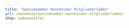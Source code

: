 ```yaml
---
title: "Speisekammer Mannheimer Mitgliederladen"
url: /mannheim/speisekammer-mannheimer-mitgliederladen/
shop: Lebensmittel
---
```

